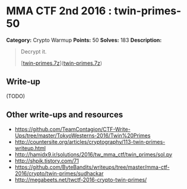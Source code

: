 # MMA CTF 2nd 2016 : twin-primes-50

**Category:** Crypto Warmup
**Points:** 50
**Solves:** 183
**Description:**

> Decrypt it.
>
> [[twin-primes.7z](./twin-primes.7z)]([twin-primes.7z](./twin-primes.7z))


## Write-up

(TODO)

## Other write-ups and resources

* https://github.com/TeamContagion/CTF-Write-Ups/tree/master/TokyoWesterns-2016/Twin%20Primes
* http://countersite.org/articles/cryptography/113-twin-primes-writeup.html
* http://hamidx9.ir/solutions/2016/tw_mma_ctf/twin_primes/sol.py
* http://shpik.tistory.com/71
* https://github.com/ByteBandits/writeups/tree/master/mma-ctf-2016/crypto/twin-primes/sudhackar
* http://megabeets.net/twctf-2016-crypto-twin-primes/
